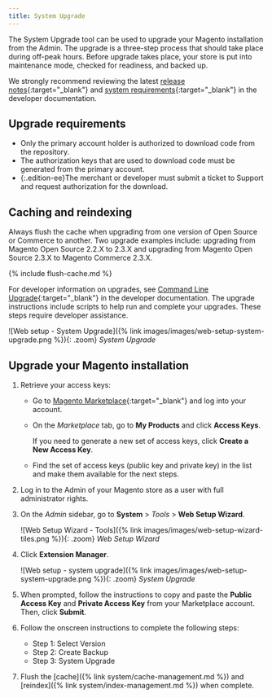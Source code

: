 ```yaml
---
title: System Upgrade
---
```


The System Upgrade tool can be used to upgrade your Magento installation from the Admin. The upgrade is a three-step process that should take place during off-peak hours. Before upgrade takes place, your store is put into maintenance mode, checked for readiness, and backed up.

We strongly recommend reviewing the latest [release notes][1]{:target="_blank"} and [system requirements][2]{:target="_blank"} in the developer documentation.

## Upgrade requirements

- Only the primary account holder is authorized to download code from the repository.
- The authorization keys that are used to download code must be generated from the primary account.
- {:.edition-ee}The merchant or developer must submit a ticket to Support and request authorization for the download.

## Caching and reindexing

Always flush the cache when upgrading from one version of Open Source or Commerce to another. Two upgrade examples include: upgrading from Magento Open Source 2.2.X to 2.3.X and upgrading from Magento Open Source 2.3.X to Magento Commerce 2.3.X.

{% include flush-cache.md %}

For developer information on upgrades, see [Command Line Upgrade][3]{:target="_blank"} in the developer documentation. The upgrade instructions include scripts to help run and complete your upgrades. These steps require developer assistance.

![Web setup - System Upgrade]({% link images/images/web-setup-system-upgrade.png %}){: .zoom}
_System Upgrade_

## Upgrade your Magento installation

1. Retrieve your access keys:

   - Go to [Magento Marketplace][2]{:target="_blank"} and log into your account.

   - On the _Marketplace_ tab, go to **My Products** and click **Access Keys**.

        If you need to generate a new set of access keys, click **Create a New Access Key**.

   - Find the set of access keys (public key and private key) in the list and make them available for the next steps.

1. Log in to the Admin of your Magento store as a user with full administrator rights.

1. On the _Admin_ sidebar, go to **System** > _Tools_ > **Web Setup Wizard**.

    ![Web Setup Wizard - Tools]({% link images/images/web-setup-wizard-tiles.png %}){: .zoom}
    _Web Setup Wizard_

1. Click **Extension Manager**.

    ![Web setup - system upgrade]({% link images/images/web-setup-system-upgrade.png %}){: .zoom}
    _System Upgrade_

1. When prompted, follow the instructions to copy and paste the **Public Access Key** and **Private Access Key** from your Marketplace account. Then, click **Submit**.

1. Follow the onscreen instructions to complete the following steps:

   - Step 1: Select Version
   - Step 2: Create Backup
   - Step 3: System Upgrade

1. Flush the [cache]({% link system/cache-management.md %}) and [reindex]({% link system/index-management.md %}) when complete.

[1]: https://devdocs.magento.com/guides/v2.3/release-notes/bk-release-notes.html
[2]: https://devdocs.magento.com/guides/v2.3/install-gde/system-requirements2.html
[3]: https://devdocs.magento.com/guides/v2.3/comp-mgr/cli/cli-upgrade.html
